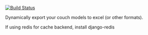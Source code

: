 [![Build Status](https://travis-ci.org/dimagi/couchexport.png?branch=master)](https://travis-ci.org/dimagi/couchexport/)

Dynamically export your couch models to excel (or other formats).

If using redis for cache backend, install django-redis
